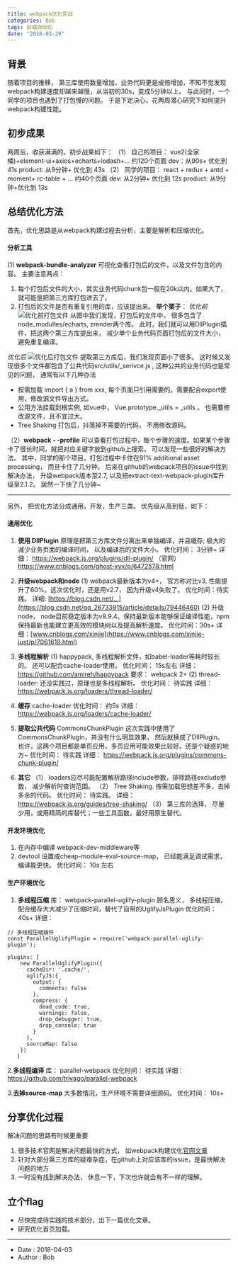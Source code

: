 ```yaml
---
title: webpack优化实战
categories: Bob
tags: 前端自动化
date: "2018-03-29"
---
```


## 背景
随着项目的推移， 第三库使用数量增加，业务代码更是成倍增加，不知不觉发现webpack构建速度却越来越慢，从当初的30s，变成5分钟以上。 与此同时，一个同学的项目也遇到了打包慢的问题。 于是下定决心，花两周潜心研究下如何提升webpack构建性能。

## 初步成果
两周后，收获满满的。初步战果如下：
（1） 自己的项目： vue2(全家桶)+element-ui+axios+echarts+lodash+...  约120个页面
 dev：从90s+ 优化到  41s
 product: 从9分钟+ 优化到 43s
（2） 同学的项目： react + redux + antd + moment+ rc-table + ...  约40个页面
dev:  从2分钟+ 优化到 12s
product: 从9分钟+优化到 13s

## 总结优化方法
首先，优化思路是从webpack构建过程去分析，主要是解析和压缩优化。
#### 分析工具
(1)  **webpack-bundle-analyzer** 
可视化查看打包后的文件，以及文件包含的内容。
主要注意两点： 
1. 每个打包后文件的大小，其实业务代码chunk包一般在20k以内。如果大了，就可能是把第三方库打包进去了。
2.  打包后的文件是否有重复引用的库，应该提出来。
**举个栗子**：
*优化前*
![优化前打包文件](/img/webpack_before.png)
从图中我们发现，打包后的文件中， 很多包含了node_modulles/echarts, zrender两个库。 此时，我们就可以用DllPlugin插件，把这两个第三方库提出来， 减少单个业务代码页面打包后的文件大小， 避免重复编译。

*优化后*
![优化后打包文件](/img/webpack_after.png)
提取第三方库后，我们发现页面小了很多。 这时候又发现很多个文件都包含了公共代码src/utils/_serivce.js , 这种公共的业务代码也是常见的问题， 通常有以下几种办法

 -  按需加载  import { a } from xxx, 每个页面只引用需要的。需要配合export使用，修改源文件导出方式。
 -  公用方法挂载到根实例, 如vue中， Vue.prototype._utils = _utils 。 也需要修改源文件，且不宜过大。
 -  Tree Shaking  打包后，抖落掉不需要的代码， 不用修改源码。

（2）**webpack  - -profile**
可以查看打包过程中，每个步骤的速度。如果某个步骤卡了很长时间，就把对应关键字放到github上搜索， 可以发现一些很好的解决方法。
其中，同学的那个项目，打包过程中卡住在91% additional asset processing， 而且卡住了几分钟。 后来在github的webpack项目的issue中找到解决办法， 升级webpack版本至2.7, 以及把extract-text-webpack-plugin库升级至2.1.2。 居然一下快了几分钟~

---
另外， 把优化方法分成通用，开发，生产三类。
优先级从高到低，如下：

#### 通用优化
1.  **使用 DllPlugin**
原理是把第三方库文件分离出来单独编译，并且缓存; 极大的减少业务页面的编译时间， 以及编译后的文件大小。
优化时间： 3分钟+
详细： 
https://webpack.js.org/plugins/dll-plugin/ （官网）
https://www.cnblogs.com/ghost-xyx/p/6472578.html

2. **升级webpack和node**
(1) webpack最新版本为v4+， 官方称对比v3, 性能提升了60%。这次优化时，还是用v2.7， 因为升级v4失败了。
优化时间：待实践。
详细: [https://blog.csdn.net/...](https://blog.csdn.net/qq_26733915/article/details/79446460)
(2) 升级node， node目前稳定版本为v8.9.4。保持最新版本能够保证编译性能，npm保持最新也能建立更高效的模块树以及提高解析速度。
优化时间：30s+
详细：[www.cnblogs.com/xinjie](https://www.cnblogs.com/xinjie-just/p/7061619.html)

3.  **多线程解析**
(1) happypack, 多线程解析文件，如babel-loader等耗时较长的。 
	还可以配合cache-loader使用。
	优化时间： 15s左右
	详细： https://github.com/amireh/happypack
	要求： webpack 2+
(2) thread-loader: 还没实践过，原理也是多线程解析。
	优化时间： 待实践
    详细： https://webpack.js.org/loaders/thread-loader/

4.  **缓存**
cache-loader
优化时间： 约5s
详细： https://webpack.js.org/loaders/cache-loader/
5.  **提取公共代码**
CommonsChunkPlugin
这次实践中使用了CommonsChunkPlugin，并没有什么明显效果， 然后就换成了DllPlugin。
也许，这两个项目都是单页应用，多页应用可能效果比较好。还是个疑惑的地方~
优化时间： 待实践
详细： https://webpack.js.org/plugins/commons-chunk-plugin/

6.  **其它**
（1） loaders应尽可能配置解析路径include参数，排除路径exclude参数， 减少解析时查询范围。
（2） Tree Shaking. 按需加载思想差不多，去掉多余的代码。
优化时间： 待实践。
详细： https://webpack.js.org/guides/tree-shaking/
（3） 第三库的选择， 尽量少用，或用精简的库替代；一些工具函数，最好用原生替代。

#### 开发环境优化
1.  在内存中编译 webpack-dev-middleware等
2.  devtool 设置成cheap-module-eval-source-map， 已经能满足调试需求， 编译能更快。
优化时间： 10s 左右

#### 生产环境优化
 1.  **多线程压缩**
库： webpack-parallel-uglify-plugin
顾名思义， 多线程压缩，配合缓存大大减少了压缩时间，替代了自带的UglifyJsPlugin
优化时间： 40s+
详细： 
```
// 多线程压缩插件
const ParallelUglifyPlugin = require('webpack-parallel-uglify-plugin');

plugins: [
    new ParallelUglifyPlugin({
      cacheDir: '.cache/',
      uglifyJS:{
        output: {
          comments: false
        },
        compress: {
          dead_code: true,
          warnings: false,
          drop_debugger: true,
          drop_console: true
        }
      },
      sourceMap: false
    })
   ]
```

2.**多线程编译**
库： parallel-webpack
优化时间： 待实践
详细： https://github.com/trivago/parallel-webpack

3.**去掉source-map**
大多数情况，生产环境不需要详细源码。
优化时间： 10s+

## 分享优化过程
解决问题的思路有时候更重要
1.  很多技术官网是解决问题最快的方式， 如webpack构建优化[官网文章](https://webpack.js.org/guides/build-performance/)
2.  针对大部分第三方库的疑难杂症，在github上对应该库的issue，是最快解决问题的地方
3.  一时没有找到解决办法， 休息一下，下次也许就会有不一样的理解。

## 立个flag
- 尽快完成待实践的技术部分，出下一篇优化文章。
- 研究优化首页加载。
---
- Date :   2018-04-03
- Author : Bob